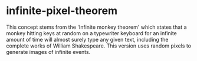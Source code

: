 # infinite-pixel-theorem
This concept stems from the 'Infinite monkey theorem' which states that a monkey hitting keys at random on a typewriter keyboard for an infinite amount of time will almost surely type any given text, including the complete works of William Shakespeare. This version uses random pixels to generate images of infinite events.
